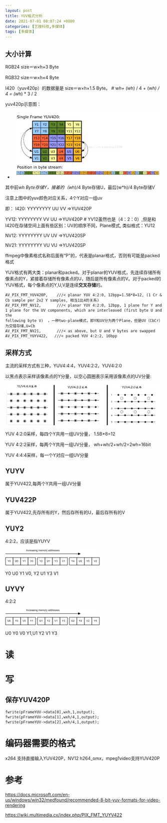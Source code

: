 ```yaml
---
layout: post
title: YUV格式分析
date: 2021-07-01 08:07:24 +0800
categories: [艺搜科技,多媒体]
tags: [多媒体]
---
```


## 大小计算

RGB24 size＝w×h×3 Byte

RGB32 size＝w×h×4 Byte

I420（yuv420p）的数据量是 size＝w×h×1.5 Byte。 # w*h+ (w*h) / 4 + (w*h) / 4 = (w*h) * 3 / 2

yuv420p示意图：

- ![](/assets/codec/yuv-1.jpeg)

其中前w*h Byte存储Y，接着的（w*h)/4 Byte存储U，最后(w*h)/4 Byte存储V

注意上图中的yuv颜色对应关系，4个Y对应一组uv

即： I420: YYYYYYYY UU VV =>YUV420P

YV12: YYYYYYYY VV UU =>YUV420P # YV12虽然也是（4：2：0）,但是和I420在存储空间上面有些区别：UV的顺序不同，Plane模式, 类似格式：YU12

NV12: YYYYYYYY UV UV =>YUV420SP

NV21: YYYYYYYY VU VU =>YUV420SP

ffmpeg中像素格式名称后面有“P”的，代表是planar格式，否则有可能是packed格式

YUV格式有两大类：planar和packed。对于planar的YUV格式，先连续存储所有像素点的Y，紧接着存储所有像素点的U，随后是所有像素点的V。对于packed的YUV格式，每个像素点的Y,U,V是连续**交叉存储**的。

```
AV_PIX_FMT_YUV420P,    ///< planar YUV 4:2:0, 12bpp=1.5B*8=12, (1 Cr & Cb sample per 2x2 Y samples, 相当1比4的关系)   
AV_PIX_FMT_NV12,       ///< planar YUV 4:2:0, 12bpp, 1 plane for Y and 1 plane for the UV components, which are interleaved (first byte U and the 
following byte V)  ，一种two-plane模式，即Y和UV分为两个Plane，但是UV（CbCr）为交错存储,U=Cb
AV_PIX_FMT_NV21,       ///< as above, but U and V bytes are swapped  
AV_PIX_FMT_YUYV422,   ///< packed YUV 4:2:2, 16bpp
```

## 采样方式

主流的采样方式有三种，YUV4:4:4，YUV4:2:2，YUV4:2:0

以黑点表示采样该像素点的Y分量，以空心圆圈表示采用该像素点的UV分量:

![](/assets/codec/yuv-2.png)

YUV 4:2:0采样，每四个Y共用一组UV分量， 1.5B*8=12

YUV 4:2:2采样，每两个Y共用一组UV分量， wh+wh/2+wh/2=2wh=16bit

YUV 4:4:4采样，每一个Y对应一组UV分量

## YUYV

属于YUV422,每两个Y共用一组UV分量

## YUV422P

属于YUV422,先存所有的Y，然后存所有的U，最后存所有的V

## YUY2

4:2:2，应该是指YUYV

![](/assets/codec/yuy2.gif)

Y0 U0 Y1 V0, Y2 U1 Y3 V1

## UYVY

4:2:2

![](/assets/codec/uyvy.gif)

U0 Y0 V0 Y1,U1 Y2 V1 Y3

# 读

# 写

## 保存YUV420P

```
fwrite(pFrameYUV->data[0],wxh,1,output); 
fwrite(pFrameYUV->data[1],wxh/4,1,output); 
fwrite(pFrameYUV->data[2],wxh/4,1,output);
```

# 编码器需要的格式

x264 支持直接输入YUV420P，NV12 h264_omx，mpeg1video支持YUV420P

# 参考

https://docs.microsoft.com/en-us/windows/win32/medfound/recommended-8-bit-yuv-formats-for-video-rendering

https://wiki.multimedia.cx/index.php/PIX_FMT_YUYV422
